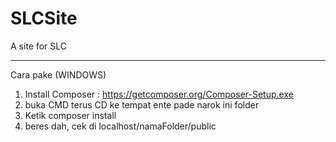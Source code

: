 SLCSite
=======

A site for SLC

---------------
Cara pake 
(WINDOWS)
1) Install Composer : https://getcomposer.org/Composer-Setup.exe
2) buka CMD terus CD ke tempat ente pade narok ini folder
3) Ketik composer install
4) beres dah, cek di localhost/namaFolder/public

